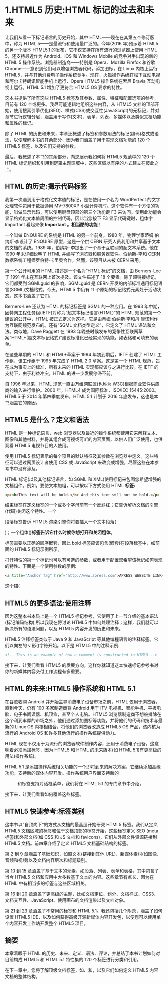 # 1.HTML5 历史:HTML 标记的过去和未来

让我们从看一下标记语言的历史开始，其中 HTML——现在在其第五个修订版中，称为 HTML 5——是最流行和使用最广泛的。今年(2016 年)预示着 HTML5 的另一个版本 HTML5.1 的发布，它不仅支持在所有流行的浏览器上使用 HTML 5，还支持最近作为 Android、iOS 和 Windows Mobile 的竞争对手出现的新的 HTML 5 操作系统。浏览器制造商——特别是 Opera、Mozilla Firefox 和谷歌 Chrome——意识到他们可以增强浏览器代码，添加图标，在 Linux 内核上运行 HTML5，并与其他消费电子操作系统竞争。现在，火狐操作系统在松下互动电视和阿尔卡特朗讯智能手机上运行，Opera HTML5 操作系统在索尼 Bravia 互动电视上运行。HTML 5.1 增加了更符合 HTML5 OS 要求的特性。

这本书提供了所有这些 HTML5 标签及其参数、属性、特征和配置选项的参考，目前有 120 个或更多。我尽可能逻辑地组织这些内容，从 HTML5 文档的顶部开始，使用搜索引擎优化(SEO)、样式(CSS)或交互性(JavaScript)的元标记，并对章节进行逻辑分层，涵盖用于写作(文本)、表单、列表、多媒体以及类似文档功能和属性的标记。

除了 HTML 的历史和未来，本章还概述了标签和参数用法的标记(编码)格式或语法，以便理解本书的其余部分，因为我们涵盖了用于实现文档功能的 120 个 HTML5 标签，以及它们支持的参数。

最后，我概述了本书的其余部分，向您展示我如何将 HTML5 规范中的 120 个 HTML 标记组织和引用到逻辑主题区域中，这些区域以有序的方式建立在彼此之上。

## HTML 的历史:揭示代码标签

我第一次遇到用于格式化文本值的标记，是在使用一个名为 WordPerfect 的文字处理软件包用于数据通用 MV-7800XP 小型计算机时。这个软件有一个方便的功能，叫做显示代码，可以使用键盘顶部的第三个功能键 F3 来访问。使用此功能会显示格式化文本值周围的控制代码，因此当您按下 F3 显示代码键时，粗体字 Important 看起来像 **Important **。相当酷的功能！****

一个叫做 ENQUIRE 的系统是 HTML 的另一个前身。1980 年，物理学家蒂姆·伯纳斯·李设计了 ENQUIRE 原型，这是一个供 CERN 研究人员利用和共享基于文本的文档的系统。1989 年，伯纳斯-李提出了一个基于互联网的超文本系统。他在 1990 年末详细说明了 HTML 并编写了浏览器和服务器软件。伯纳斯-李和 CERN 数据系统工程师罗伯特·卡里奥合作，然而，该项目从未被 CERN 采用。

第一个公开可用的 HTML 描述是一个名为“HTML 标记”的文档，由 Berners-Lee 于 1991 年末在互联网上首次提及。该文件描述了 18 个要素。除了超链接标记，它们都受到 SGMLguid 的影响，SGMLguid 是 CERN 开发的内部标准通用标记语言(SGML)文档格式。今天，HTML5 中仍有 11 个原始的标记格式元素处于活动状态。这本书涵盖了它们。

Berners-Lee 还认为 HTML 的标记标签是 SGML 的一种应用。在 1993 年中期，因特网工程任务组(IETF)对称为“超文本标记语言(HTML)”的 HTML 规范的第一个建议的公开中，HTML 被正式定义为这样。它是由蒂姆·伯纳斯·李和丹·康诺利作为互联网规范发布的。还有“SGML 文档类型定义”，它定义了 HTML 语法和文法。类似地，Dave Raggett 在 1993 年晚些时候发布的竞争性互联网草案“HTML+(超文本标记格式)”建议标准化已经实现的功能，如表格和可填充的表单。

在这些早期的 HTML 和 HTML+草案于 1994 年初到期后，IETF 创建了 HTML 工作组，该工作组于 1995 年完成了 HTML 2.0 草案。这是第一个 HTML 规范，旨在成为事实上的标准，所有未来的 HTML 实现都应该与之进行比较。在 IETF 的支持下，由于利益冲突，HTML 的进一步发展停滞不前。

自 1996 年以来，HTML 规范一直由万维网联盟(也称为 W3C)根据商业软件供应商的输入进行维护。2000 年，HTML4 成为国际标准，ISO/IEC 15445:2000。HTML5 于 2014 年第四季度发布，HTML 5.1 计划于 2016 年底发布，这也是本书涵盖它的原因。

## HTML5 是什么？定义和语法

HTML 是一种标记语言，web 浏览器以及最近的操作系统都使用它来解释文本、图像和其他材料，并将其组合成可视或可听的内容页面，以供人们广泛使用，也供观看 HTML5 电视节目的人使用。

使用 HTML5 标记表示的每个项目的默认特征及其参数在浏览器中定义。这些特征可以通过网页设计者使用 CSS 或 JavaScript 来改变或增强，尽管这些在本参考书中没有涉及。

HTML 标记(以及其他标记语言，如 SGML 和 XML)使用标记来包围您希望增强的文档组件。例如，要使文本加粗，可以按以下方式使用 HTML **标签:**

```html
<p><b>This text will be bold.</b> And this text will not be bold.</p>

```

结束标签在定义标签的一个或多个字母前有一个反斜杠；它告诉解析文档的引擎(代码)关闭这个特性。一个

段落标签告诉 HTML5 渲染引擎你将要插入一个文本段落(

)；一个粗体(**)标签告诉它什么时候你想打开和关闭粗体。**

标签需要以正确的顺序嵌套，因此 bold 标签应该包含(嵌套)在段落标签中，如前面的 HTML5 标记示例所示。

打开特性的第一个标记也可以有可选的参数，或者用于配置您希望该标记如何表现的特性。下面是一个使用参数的示例:

```html
<a title="Anchor Tag" href="http://www.apress.com">APRESS WEBSITE LINK</a>

```

这个锚(

## HTML5 的更多语法:使用注释

因为这整本书本质上是一个 HTML5 标记参考，它使用了上一节介绍的基本语法(标记编码结构),所以我现在将讨论 HTML5 中如何处理注释；这样，我们就可以解决所有的语法问题，以及 HTML5 内容开发的历史和未来。

HTML5 注释标签类似于 Java 9 和 JavaScript 等其他编程语言的注释标签。它们以向左的 v 形()字符开始。以下是 HTML5 中的注释示例:

```html
<!-- This is an example of how a comment is constructed in HTML5 -->

```

接下来，让我们看看 HTML5 的发展方向，这样你就知道这本快速标记参考书对你的新媒体内容交付工作流程有多重要。

## HTML 的未来:HTML5 操作系统和 HTML 5.1

在谷歌收购 Android 并开始主导消费电子设备市场之前，HTML 仅用于浏览器，直到今天，仍有 100 多家制造商将 Android 用于 iTV 电视机、智能手机、平板电脑、电子书阅读器、机顶盒，甚至个人电脑。HTML5 浏览器制造商不想被排除在这个利润丰厚的市场之外，他们通过添加图标等功能，并将他们的代码和技术与最新的 Linux OS 内核相结合，将他们的浏览器改造成 HTML5 OS 产品，该内核为流行的 Android OS 和许多其他流行的操作系统提供动力。

HTML 现在不仅用于为流行的浏览器软件制作内容，还用于消费电子设备，这意味着必须添加标签，因为 HTML5 和 HTML 的未来版本(如 HTML 5.1)有更高级的用法(操作系统)。

HTML 5.1 是添加操作系统相关功能的一个即将到来的解决方案，它继续添加高级功能，支持新的媒体内容开发。操作系统用户界面支持新的<dialog>标签。HTML5.1 还通过使用新的</dialog>

<menu>和标签支持对话框菜单，我们将在 HTML 5.1 的专门章节中介绍。</menu>

接下来，让我们看看如何覆盖这些标签。

## HTML5 快速参考:标签类别

这本书以“自顶向下”的方式从文档的最高层开始研究 HTML5 标签。我们从定义 HTML5 文档区域的标签和位于文档顶部的标签开始，这些标签定义 SEO (meta 标签)和外部文档(如 CSS 和 JS 文档和 favicons)，它们从外部文件资源链接到 HTML5 文档。前四章介绍了定义 HTML5 文档基础结构的标签。

第 [2](02.html) 到 [9](09.html) 章涵盖了基础知识，如超文本(链接到其他 URL)、新媒体素材(如图像、音频和视频)以及文档内容层次和标题级别。

第 [10](10.html) 到 [15](15.html) 章涵盖了基于文本的元素，如段落、列表、表单和表格，其中包含了当今 HTML5 文档和应用中大多数基于文本的内容。这些章节有点长，因为在 HTML 中有相当多的标签与这些区域相关。

第 [16](16.html) 到 [20](20.html) 章涵盖了更高级的主题，比如文档定位、划分、文档样式、CSS3、文档交互性、JavaScript、使用画布的文档渲染以及文档对象。

第 [21](21.html) 到 [23](23.html) 章涵盖了不常用的标签和 HTML 5.1。我还包括几个附录，涵盖了如何设置 HTML5 IDE，以及如何获得高级开源新媒体内容开发包，以便您可以使用单个内容开发工作站开发整个 HTML5 项目。

## 摘要

本章着眼于 HTML 的历史、未来、定义、语法、评论，并总结了本书计划如何对目前构成 HTML5 和 HTML 5.1 特性集的 120 个标签进行分类和引用。

在下一章中，您将了解顶级文档标签，如、和，以及它们如何定义 HTML5 内容文档的整体结构。